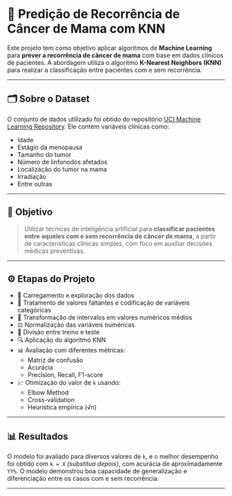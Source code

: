 # 🧠 Predição de Recorrência de Câncer de Mama com KNN

Este projeto tem como objetivo aplicar algoritmos de **Machine Learning** para **prever a recorrência de câncer de mama** com base em dados clínicos de pacientes. A abordagem utiliza o algoritmo **K-Nearest Neighbors (KNN)** para realizar a classificação entre pacientes com e sem recorrência.

---

## 🗂️ Sobre o Dataset

O conjunto de dados utilizado foi obtido do repositório [UCI Machine Learning Repository](https://archive.ics.uci.edu/ml/datasets/Breast+Cancer). Ele contém variáveis clínicas como:

- Idade
- Estágio da menopausa
- Tamanho do tumor
- Número de linfonodos afetados
- Localização do tumor na mama
- Irradiação
- Entre outras

---

## 🎯 Objetivo

> Utilizar técnicas de inteligência artificial para **classificar pacientes entre aqueles com e sem recorrência de câncer de mama**, a partir de características clínicas simples, com foco em auxiliar decisões médicas preventivas.

---

## ⚙️ Etapas do Projeto

- 📌 Carregamento e exploração dos dados
- 🧹 Tratamento de valores faltantes e codificação de variáveis categóricas
- 🔢 Transformação de intervalos em valores numéricos médios
- ⚖️ Normalização das variáveis numéricas
- 🧪 Divisão entre treino e teste
- 🔍 Aplicação do algoritmo KNN
- 📊 Avaliação com diferentes métricas:
  - Matriz de confusão
  - Acurácia
  - Precision, Recall, F1-score
- 📈 Otimização do valor de `k` usando:
  - Elbow Method
  - Cross-validation
  - Heurística empírica (√n)

---

## 📊 Resultados

O modelo foi avaliado para diversos valores de `k`, e o melhor desempenho foi obtido com `k = X` *(substitua depois)*, com acurácia de aproximadamente `YY%`. O modelo demonstrou boa capacidade de generalização e diferenciação entre os casos com e sem recorrência.

---
